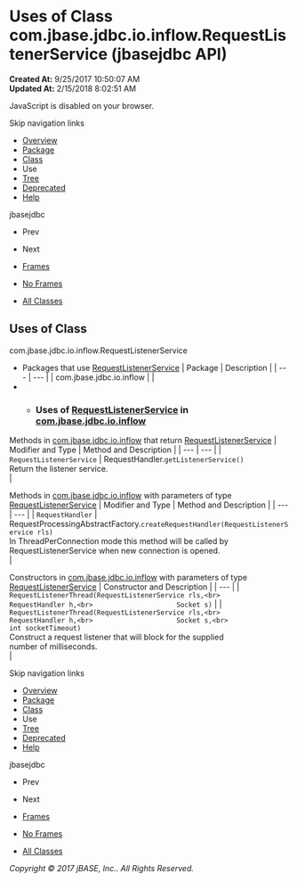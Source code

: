 # Uses of Class com.jbase.jdbc.io.inflow.RequestListenerService (jbasejdbc   API)

**Created At:** 9/25/2017 10:50:07 AM  
**Updated At:** 2/15/2018 8:02:51 AM  

<!--<br>    try {<br>        if (location.href.indexOf('is-external=true') == -1) {<br>            parent.document.title="Uses of Class com.jbase.jdbc.io.inflow.RequestListenerService (jbasejdbc   API)";<br>        }<br>    }<br>    catch(err) {<br>    }<br>//-->
JavaScript is disabled on your browser.

Skip navigation links

- [Overview](../../../../../../overview-summary.html)
- [Package](/39238-inflow/com_jbase_jdbc_io_inflow_package-summary)
- [Class](/39238-inflow/com_jbase_jdbc_io_inflow_RequestListenerService "class in com.jbase.jdbc.io.inflow")
- Use
- [Tree](/39238-inflow/com_jbase_jdbc_io_inflow_package-tree)
- [Deprecated](../../../../../../deprecated-list.html)
- [Help](../../../../../../help-doc.html)


jbasejdbc <br>

- Prev
- Next


- [Frames](../../../../../../index.html?com/jbase/jdbc/io/inflow/class-use//39239-class-use/com_jbase_jdbc_io_inflow_class-use_RequestListenerService)
- [No Frames](/39239-class-use/com_jbase_jdbc_io_inflow_class-use_RequestListenerService)


- [All Classes](../../../../../../allclasses-noframe.html)


<!--<br>  allClassesLink = document.getElementById("allclasses\_navbar\_top");<br>  if(window==top) {<br>    allClassesLink.style.display = "block";<br>  }<br>  else {<br>    allClassesLink.style.display = "none";<br>  }<br>  //-->

## Uses of Class
com.jbase.jdbc.io.inflow.RequestListenerService

- Packages that use [RequestListenerService](/39238-inflow/com_jbase_jdbc_io_inflow_RequestListenerService "class in com.jbase.jdbc.io.inflow") | Package | Description |
| --- | --- |
| com.jbase.jdbc.io.inflow |   |
- - ### Uses of [RequestListenerService](/39238-inflow/com_jbase_jdbc_io_inflow_RequestListenerService "class in com.jbase.jdbc.io.inflow") in [com.jbase.jdbc.io.inflow](/39238-inflow/com_jbase_jdbc_io_inflow_package-summary)


Methods in [com.jbase.jdbc.io.inflow](/39238-inflow/com_jbase_jdbc_io_inflow_package-summary) that return [RequestListenerService](/39238-inflow/com_jbase_jdbc_io_inflow_RequestListenerService "class in com.jbase.jdbc.io.inflow") | Modifier and Type | Method and Description |
| --- | --- |
| `RequestListenerService` | RequestHandler.`getListenerService()`<br>Return the listener service.<br> |



Methods in [com.jbase.jdbc.io.inflow](/39238-inflow/com_jbase_jdbc_io_inflow_package-summary) with parameters of type [RequestListenerService](/39238-inflow/com_jbase_jdbc_io_inflow_RequestListenerService "class in com.jbase.jdbc.io.inflow") | Modifier and Type | Method and Description |
| --- | --- |
| `RequestHandler` | RequestProcessingAbstractFactory.`createRequestHandler(RequestListenerService rls)`<br>In ThreadPerConnection mode this method will be called by<br> RequestListenerService when new connection is opened.<br> |



Constructors in [com.jbase.jdbc.io.inflow](/39238-inflow/com_jbase_jdbc_io_inflow_package-summary) with parameters of type [RequestListenerService](/39238-inflow/com_jbase_jdbc_io_inflow_RequestListenerService "class in com.jbase.jdbc.io.inflow") | Constructor and Description |
| --- |
| `RequestListenerThread(RequestListenerService rls,<br>                     RequestHandler h,<br>                     Socket s)`  |
| `RequestListenerThread(RequestListenerService rls,<br>                     RequestHandler h,<br>                     Socket s,<br>                     int socketTimeout)`<br>Construct a request listener that will block for the supplied<br> number of milliseconds.<br> |

Skip navigation links

- [Overview](../../../../../../overview-summary.html)
- [Package](/39238-inflow/com_jbase_jdbc_io_inflow_package-summary)
- [Class](/39238-inflow/com_jbase_jdbc_io_inflow_RequestListenerService "class in com.jbase.jdbc.io.inflow")
- Use
- [Tree](/39238-inflow/com_jbase_jdbc_io_inflow_package-tree)
- [Deprecated](../../../../../../deprecated-list.html)
- [Help](../../../../../../help-doc.html)


jbasejdbc <br>

- Prev
- Next


- [Frames](../../../../../../index.html?com/jbase/jdbc/io/inflow/class-use//39239-class-use/com_jbase_jdbc_io_inflow_class-use_RequestListenerService)
- [No Frames](/39239-class-use/com_jbase_jdbc_io_inflow_class-use_RequestListenerService)


- [All Classes](../../../../../../allclasses-noframe.html)


<!--<br>  allClassesLink = document.getElementById("allclasses\_navbar\_bottom");<br>  if(window==top) {<br>    allClassesLink.style.display = "block";<br>  }<br>  else {<br>    allClassesLink.style.display = "none";<br>  }<br>  //-->

*Copyright © 2017 jBASE, Inc.. All Rights Reserved.*
